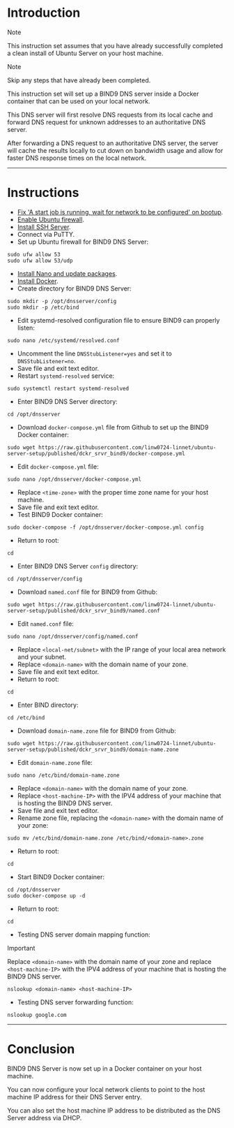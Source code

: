 # Introduction
> [!NOTE]
> This instruction set assumes that you have already successfully completed a clean install of Ubuntu Server on your host machine.

> [!NOTE]
> Skip any steps that have already been completed.

This instruction set will set up a BIND9 DNS server inside a Docker container that can be used on your local network.

This DNS server will first resolve DNS requests from its local cache and forward DNS request for unknown addresses to an authoritative DNS server.

After forwarding a DNS request to an authoritative DNS server, the server will cache the results locally to cut down on bandwidth usage and allow for faster DNS response times on the local network.

-----
# Instructions
* [Fix 'A start job is running, wait for network to be configured' on bootup](/fix_network-bootup/readme.md).
* [Enable Ubuntu firewall](/enable_firewall/readme.md).
* [Install SSH Server](/install_ssh-srvr/readme.md).
* Connect via PuTTY.
* Set up Ubuntu firewall for BIND9 DNS Server:
```
sudo ufw allow 53
sudo ufw allow 53/udp
```
* [Install Nano and update packages](/install_nano/readme.md).
* [Install Docker](/install_docker/readme.md).
* Create directory for BIND9 DNS Server:
```
sudo mkdir -p /opt/dnsserver/config
sudo mkdir -p /etc/bind
```
* Edit systemd-resolved configuration file to ensure BIND9 can properly listen:
```
sudo nano /etc/systemd/resolved.conf
```
* Uncomment the line `DNSStubListener=yes` and set it to `DNSStubListener=no`.
* Save file and exit text editor.
* Restart `systemd-resolved` service:
```
sudo systemctl restart systemd-resolved
```
* Enter BIND9 DNS Server directory:
```
cd /opt/dnsserver
```
* Download `docker-compose.yml` file from Github to set up the BIND9 Docker container:
```
sudo wget https://raw.githubusercontent.com/linw0724-linnet/ubuntu-server-setup/published/dckr_srvr_bind9/docker-compose.yml
```
* Edit `docker-compose.yml` file:
```
sudo nano /opt/dnsserver/docker-compose.yml
```
* Replace `<time-zone>` with the proper time zone name for your host machine.
* Save file and exit text editor.
* Test BIND9 Docker container:
```
sudo docker-compose -f /opt/dnsserver/docker-compose.yml config
```
* Return to root:
```
cd
```
* Enter BIND9 DNS Server `config` directory:
```
cd /opt/dnsserver/config
```
* Download `named.conf` file for BIND9 from Github:
```
sudo wget https://raw.githubusercontent.com/linw0724-linnet/ubuntu-server-setup/published/dckr_srvr_bind9/named.conf
```
* Edit `named.conf` file:
```
sudo nano /opt/dnsserver/config/named.conf
```
* Replace `<local-net/subnet>` with the IP range of your local area network and your subnet.
* Replace `<domain-name>` with the domain name of your zone.
* Save file and exit text editor.
* Return to root:
```
cd
```
* Enter BIND directory:
```
cd /etc/bind
```
* Download `domain-name.zone` file for BIND9 from Github:
```
sudo wget https://raw.githubusercontent.com/linw0724-linnet/ubuntu-server-setup/published/dckr_srvr_bind9/domain-name.zone
```
* Edit `domain-name.zone` file:
```
sudo nano /etc/bind/domain-name.zone
```
* Replace `<domain-name>` with the domain name of your zone.
* Replace `<host-machine-IP>` with the IPV4 address of your machine that is hosting the BIND9 DNS server.
* Save file and exit text editor.
* Rename zone file, replacing the `<domain-name>` with the domain name of your zone:
```
sudo mv /etc/bind/domain-name.zone /etc/bind/<domain-name>.zone
```
* Return to root:
```
cd
```
* Start BIND9 Docker container:
```
cd /opt/dnsserver
sudo docker-compose up -d
```
* Return to root:
```
cd
```
* Testing DNS server domain mapping function:
> [!IMPORTANT]
> Replace `<domain-name>` with the domain name of your zone and replace `<host-machine-IP>` with the IPV4 address of your machine that is hosting the BIND9 DNS server.
```
nslookup <domain-name> <host-machine-IP>
```
* Testing DNS server forwarding function:
```
nslookup google.com
```
-----
# Conclusion
BIND9 DNS Server is now set up in a Docker container on your host machine.

You can now configure your local network clients to point to the host machine IP address for their DNS Server entry.

You can also set the host machine IP address to be distributed as the DNS Server address via DHCP.
